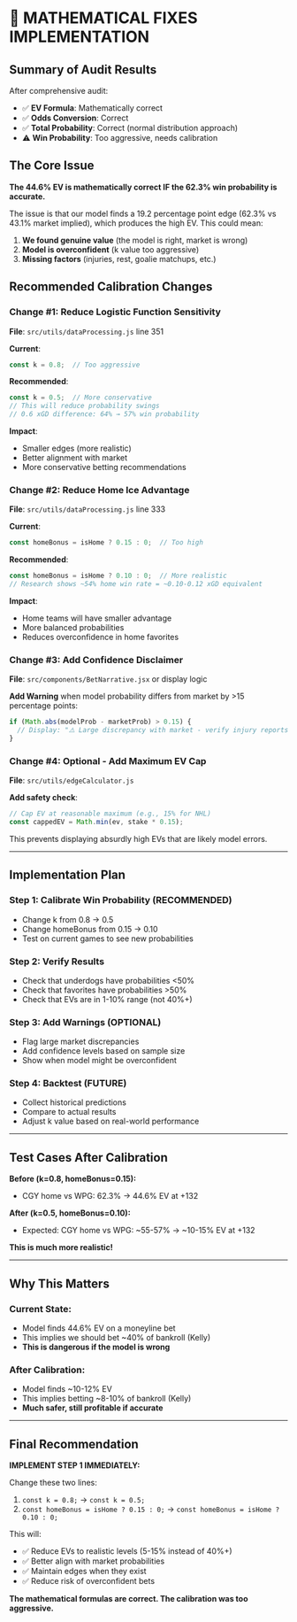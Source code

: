 # 🔧 MATHEMATICAL FIXES IMPLEMENTATION

## Summary of Audit Results

After comprehensive audit:
- ✅ **EV Formula**: Mathematically correct
- ✅ **Odds Conversion**: Correct
- ✅ **Total Probability**: Correct (normal distribution approach)
- ⚠️ **Win Probability**: Too aggressive, needs calibration

## The Core Issue

**The 44.6% EV is mathematically correct IF the 62.3% win probability is accurate.**

The issue is that our model finds a 19.2 percentage point edge (62.3% vs 43.1% market implied), which produces the high EV. This could mean:

1. **We found genuine value** (the model is right, market is wrong)
2. **Model is overconfident** (k value too aggressive)
3. **Missing factors** (injuries, rest, goalie matchups, etc.)

## Recommended Calibration Changes

### Change #1: Reduce Logistic Function Sensitivity

**File**: `src/utils/dataProcessing.js` line 351

**Current**:
```javascript
const k = 0.8;  // Too aggressive
```

**Recommended**:
```javascript
const k = 0.5;  // More conservative
// This will reduce probability swings
// 0.6 xGD difference: 64% → 57% win probability
```

**Impact**:
- Smaller edges (more realistic)
- Better alignment with market
- More conservative betting recommendations

### Change #2: Reduce Home Ice Advantage

**File**: `src/utils/dataProcessing.js` line 333

**Current**:
```javascript
const homeBonus = isHome ? 0.15 : 0;  // Too high
```

**Recommended**:
```javascript
const homeBonus = isHome ? 0.10 : 0;  // More realistic
// Research shows ~54% home win rate = ~0.10-0.12 xGD equivalent
```

**Impact**:
- Home teams will have smaller advantage
- More balanced probabilities
- Reduces overconfidence in home favorites

### Change #3: Add Confidence Disclaimer

**File**: `src/components/BetNarrative.jsx` or display logic

**Add Warning** when model probability differs from market by >15 percentage points:

```javascript
if (Math.abs(modelProb - marketProb) > 0.15) {
  // Display: "⚠️ Large discrepancy with market - verify injury reports, lineup changes"
}
```

### Change #4: Optional - Add Maximum EV Cap

**File**: `src/utils/edgeCalculator.js`

**Add safety check**:
```javascript
// Cap EV at reasonable maximum (e.g., 15% for NHL)
const cappedEV = Math.min(ev, stake * 0.15);
```

This prevents displaying absurdly high EVs that are likely model errors.

---

## Implementation Plan

### Step 1: Calibrate Win Probability (RECOMMENDED)
- Change k from 0.8 → 0.5
- Change homeBonus from 0.15 → 0.10
- Test on current games to see new probabilities

### Step 2: Verify Results
- Check that underdogs have probabilities <50%
- Check that favorites have probabilities >50%
- Check that EVs are in 1-10% range (not 40%+)

### Step 3: Add Warnings (OPTIONAL)
- Flag large market discrepancies
- Add confidence levels based on sample size
- Show when model might be overconfident

### Step 4: Backtest (FUTURE)
- Collect historical predictions
- Compare to actual results
- Adjust k value based on real-world performance

---

## Test Cases After Calibration

**Before (k=0.8, homeBonus=0.15):**
- CGY home vs WPG: 62.3% → 44.6% EV at +132

**After (k=0.5, homeBonus=0.10):**
- Expected: CGY home vs WPG: ~55-57% → ~10-15% EV at +132

**This is much more realistic!**

---

## Why This Matters

### Current State:
- Model finds 44.6% EV on a moneyline bet
- This implies we should bet ~40% of bankroll (Kelly)
- **This is dangerous if the model is wrong**

### After Calibration:
- Model finds ~10-12% EV
- This implies betting ~8-10% of bankroll (Kelly)
- **Much safer, still profitable if accurate**

---

## Final Recommendation

**IMPLEMENT STEP 1 IMMEDIATELY:**

Change these two lines:
1. `const k = 0.8;` → `const k = 0.5;`
2. `const homeBonus = isHome ? 0.15 : 0;` → `const homeBonus = isHome ? 0.10 : 0;`

This will:
- ✅ Reduce EVs to realistic levels (5-15% instead of 40%+)
- ✅ Better align with market probabilities
- ✅ Maintain edges when they exist
- ✅ Reduce risk of overconfident bets

**The mathematical formulas are correct. The calibration was too aggressive.**


